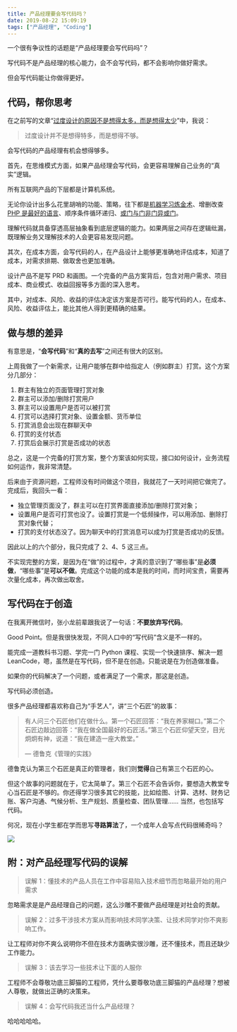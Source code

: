 ```yaml
---
title: 产品经理要会写代码吗？
date: 2019-08-22 15:09:19
tags: ["产品经理", "Coding"]
---
```


一个很有争议性的话题是“产品经理要会写代码吗”？

写代码不是产品经理的核心能力，会不会写代码，都不会影响你做好需求。

但会写代码能让你做得更好。

## 代码，帮你思考

在之前写的文章“[过度设计的原因不是想得太多，而是想得太少](https://lyric.im/product-overdesign)”中，我说：

> 过度设计并不是想得特多，而是想得不够。

会写代码的产品经理有机会想得够多。

首先，在思维模式方面，如果产品经理会写代码，会更容易理解自己业务的“真实”逻辑。

所有互联网产品的下层都是计算机系统。

无论你设计出多么花里胡哨的功能、策略，往下都是[机器学习炼金术](https://www.solidot.org/story?sid=56492)、增删改查 [PHP 是最好的语言](https://www.zhihu.com/question/26498147)、顺序条件循环递归、[或门与门非门异或门](https://zh.wikipedia.org/zh/%E9%82%8F%E8%BC%AF%E9%96%98)。

理解代码就具备穿透高层抽象看到底层逻辑的能力。如果两层之间存在逻辑纰漏，既理解业务又理解技术的人会更容易发现问题。

其次，在成本方面，会写代码的人，在产品设计上能够更准确地评估成本，知道了成本，对需求排期、做取舍也更加准确。

设计产品不是写 PRD 和画图。一个完备的产品方案背后，包含对用户需求、项目成本、商业模式、收益回报等多方面的深入思考。

其中，对成本、风险、收益的评估决定该方案是否可行。能写代码的人，在成本、风险、收益评估上，能比其他人得到更精确的结果。

## 做与想的差异

有意思是，“**会写代码**”和“**真的去写**”之间还有很大的区别。

上周我做了一个新需求，让用户能够在群中给指定人（例如群主）打赏。这个方案分几部分：

1. 群主有独立的页面管理打赏对象
2. 群主可以添加/删除打赏用户
3. 群主可以设置用户是否可以被打赏
4. 打赏可以选择打赏对象、设置金额、货币单位
5. 打赏消息会出现在群聊天中
6. 打赏的支付状态
7. 打赏后会展示打赏是否成功的状态

总之，这是一个完备的打赏方案，整个方案该如何实现，接口如何设计，业务流程如何运作，我非常清楚。

后来由于资源问题，工程师没有时间做这个项目，我就花了一天时间把它做完了。完成后，我回头一看：

- 独立管理页面没了，群主可以在打赏界面直接添加/删除打赏对象；
- 设置用户是否可打赏也没了。设置打赏是一个低频操作，可以用添加、删除打赏对象代替；
- 打赏的支付状态没了。因为聊天中的打赏消息可以成为打赏是否成功的反馈。

因此以上的六个部分，我只完成了 2、4、5 这三点。

不实现完整的方案，是因为在“做”的过程中，才真的意识到了“哪些事”是**必须做**，“哪些事”是**可以不做**。完成这个功能的成本是我的时间，而时间宝贵，需要再次量化成本，再次做出取舍。

## 写代码在于创造

在我离开微信时，张小龙前辈跟我说了一句话：**不要放弃写代码**。

Good Point。但是我很快发现，不同人口中的“写代码”含义是不一样的。

能完成一道教科书习题、学完一门 Python 课程、实现一个快速排序、解决一题 LeanCode，嗯，虽然是在写代码，但不是在创造。只能说是在为创造做准备。

如果你的代码解决了一个问题，或者满足了一个需求，那这是创造。

写代码必须创造。

很多产品经理都喜欢称自己为“手艺人”，讲“三个石匠“的故事：

> 有人问三个石匠他们在做什么。第一个石匠回答：“我在养家糊口。”第二个石匠边敲边回答：“我在做全国最好的石匠活。”第三个石匠仰望天空，目光炯炯有神，说道：“我在建造一座大教堂。”
>
> — 德鲁克《管理的实践》

德鲁克认为第三个石匠是真正的管理者，我们则**觉得**自己有第三个石匠的心。

但这个故事的问题就在于，它太简单了。第三个石匠不会告诉你，要想造大教堂专心当石匠是不够的。你还得学习很多其它的技能，比如绘图、计算、选材、财务记账、客户沟通、气候分析、生产规划、质量检查、团队管理…… 当然，也包括写代码。

何况，现在小学生都在学而思写**寻路算法**了，一个成年人会写点代码很稀奇吗？

![](/should-a-product-manager-know-how-to-code/learning-coding.jpg)

## 附：对产品经理写代码的误解

> 误解 1：懂技术的产品人员在工作中容易陷入技术细节而忽略最开始的用户需求

忽略需求是是产品经理自己的问题，这么沙雕不要做产品经理是对社会的贡献。

> 误解 2：过多干涉技术方案从而影响技术同学决策、让技术同学对你不爽影响工作。

让工程师对你不爽么说明你不但在技术方面确实很沙雕，还不懂技术，而且还缺少工作能力。

> 误解 3：该去学习一些技术让下面的人服你

工程师不会尊敬功底三脚猫的工程师，凭什么要尊敬功底三脚猫的产品经理？想被人尊敬，就做出正确的决策来。

> 误解 4：会写代码我还当什么产品经理？

哈哈哈哈哈。